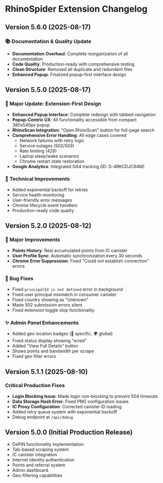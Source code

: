 # RhinoSpider Extension Changelog

## Version 5.6.0 (2025-08-17)
### 📚 Documentation & Quality Update
- **Documentation Overhaul**: Complete reorganization of all documentation
- **Code Quality**: Production-ready with comprehensive testing
- **Clean Structure**: Removed all duplicate and redundant files
- **Enhanced Popup**: Finalized popup-first interface design

## Version 5.5.0 (2025-08-17)
### 🎯 Major Update: Extension-First Design
- **Enhanced Popup Interface**: Complete redesign with tabbed navigation
- **Popup-Centric UX**: All functionality accessible from compact 380x540px popup
- **RhinoScan Integration**: "Open RhinoScan" button for full-page search
- **Comprehensive Error Handling**: All edge cases covered
  - Network failures with retry logic
  - Service outages (502/503)
  - Rate limiting (429)
  - Laptop sleep/wake scenarios
  - Chrome restart state restoration
- **Google Analytics**: Integrated GA4 tracking (ID: G-4RKCDJC94M)

### 🔧 Technical Improvements
- Added exponential backoff for retries
- Service health monitoring
- User-friendly error messages
- Chrome lifecycle event handlers
- Production-ready code quality

## Version 5.2.0 (2025-08-12)
### 🎉 Major Improvements
- **Points History**: Real accumulated points from IC canister
- **User Profile Sync**: Automatic synchronization every 30 seconds
- **Chrome Error Suppression**: Fixed "Could not establish connection" errors

### 🐛 Bug Fixes
- Fixed `principalId is not defined` error in background
- Fixed user principal mismatch in consumer canister
- Fixed country showing as "Unknown"
- Made 502 submission errors silent
- Fixed extension toggle stop functionality

### ✨ Admin Panel Enhancements
- Added geo location badges (📍 specific, 🌍 global)
- Fixed status display showing "erred"
- Added "View Full Details" button
- Shows points and bandwidth per scrape
- Fixed geo filter errors

## Version 5.1.1 (2025-08-10)
### Critical Production Fixes
- **Login Blocking Issue**: Made login non-blocking to prevent 504 timeouts
- **Data Storage Hash Error**: Fixed PM2 configuration issues
- **IC Proxy Configuration**: Corrected canister ID loading
- Added retry queue system with exponential backoff
- Debug endpoint at `/api/debug`

## Version 5.0.0 (Initial Production Release)
- DePIN functionality implementation
- Tab-based scraping system
- IC canister integration
- Internet Identity authentication
- Points and referral system
- Admin dashboard
- Geo-filtering capabilities